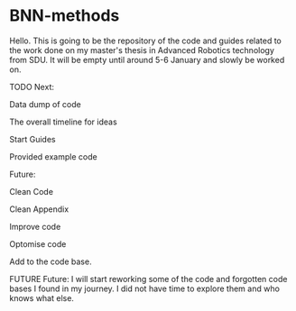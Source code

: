 # BNN-methods

Hello. This is going to be the repository of the code and guides related to the work done on my master's thesis in Advanced Robotics technology from SDU. It will be empty until around 5-6 January and slowly be worked on.

TODO Next:

Data dump of code

The overall timeline for ideas

Start Guides

Provided example code

Future:

Clean Code

Clean Appendix

Improve code

Optomise code

Add to the code base.


FUTURE Future:
I will start reworking some of the code and forgotten code bases I found in my journey. I did not have time to explore them and who knows what else.

